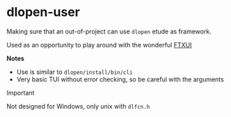 # dlopen-user
Making sure that an out-of-project can use `dlopen` etude as framework.

Used as an opportunity to play around with the wonderful [FTXUI](https://github.com/ArthurSonzogni/FTXUI)

**Notes**

- Use is similar to `dlopen/install/bin/cli`
- Very basic TUI without error checking, so be careful with the arguments


> [!IMPORTANT]
> Not designed for Windows, only unix with `dlfcn.h`